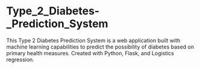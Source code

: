 # Type_2_Diabetes-_Prediction_System
This Type 2 Diabetes Prediction System is a web application built with machine learning capabilities to predict the possibility of diabetes based on primary health measures. Created with Python, Flask, and Logistics regression.
